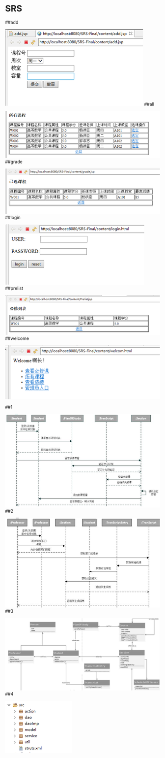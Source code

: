 # SRS



##add

![1](https://github.com/PearLon/SRS/blob/master/%E6%88%AA%E5%9B%BE/add.png?raw=true)
##all

![1](https://github.com/PearLon/SRS/blob/master/%E6%88%AA%E5%9B%BE/all.png?raw=true)
##grade

![1](https://github.com/PearLon/SRS/blob/master/%E6%88%AA%E5%9B%BE/grade.png?raw=true)
##login

![1](https://github.com/PearLon/SRS/blob/master/%E6%88%AA%E5%9B%BE/login.png?raw=true)
##prelist

![1](https://github.com/PearLon/SRS/blob/master/%E6%88%AA%E5%9B%BE/prelist.png?raw=true)
##welcome

![1](https://github.com/PearLon/SRS/blob/master/%E6%88%AA%E5%9B%BE/welcome.png?raw=true)

##1

![1](https://github.com/PearLon/SRS/blob/master/%E6%88%AA%E5%9B%BE/1.png?raw=true)
##2

![1](https://github.com/PearLon/SRS/blob/master/%E6%88%AA%E5%9B%BE/2.png?raw=true)
##3

![1](https://github.com/PearLon/SRS/blob/master/%E6%88%AA%E5%9B%BE/3.png?raw=true)
##4

![1](https://github.com/PearLon/SRS/blob/master/%E6%88%AA%E5%9B%BE/4.png?raw=true)
